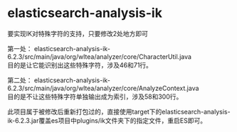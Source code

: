 # elasticsearch-analysis-ik
要实现IK对特殊字符的支持，只要修改2处地方即可

第一处：
elasticsearch-analysis-ik-6.2.3/src/main/java/org/wltea/analyzer/core/CharacterUtil.java   
目的是让它能识别出这些特殊字符，涉及46和71行。

第二处：
elasticsearch-analysis-ik-6.2.3/src/main/java/org/wltea/analyzer/core/AnalyzeContext.java  
目的是不让这些特殊字符单独输出成为索引，涉及58和300行。

此项目属于被修改后重新打包过的，直接使用target下的elasticsearch-analysis-ik-6.2.3.jar覆盖es项目中plugins/ik文件夹下的指定文件，重启ES即可。
